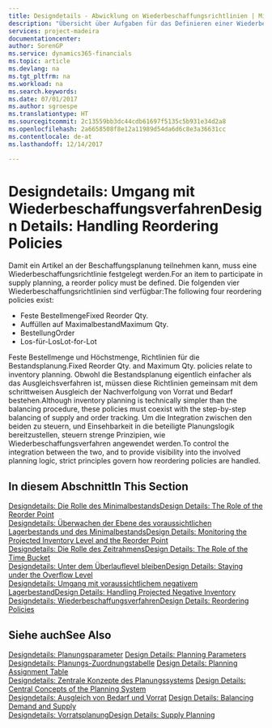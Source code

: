 ```yaml
---
title: Designdetails - Abwicklung on Wiederbeschaffungsrichtlinien | Microsoft Docs
description: "Übersicht über Aufgaben für das Definieren einer Wiederbestellungsrichtlinie in die Beschaffungsplanung."
services: project-madeira
documentationcenter: 
author: SorenGP
ms.service: dynamics365-financials
ms.topic: article
ms.devlang: na
ms.tgt_pltfrm: na
ms.workload: na
ms.search.keywords: 
ms.date: 07/01/2017
ms.author: sgroespe
ms.translationtype: HT
ms.sourcegitcommit: 2c13559bb3dc44cdb61697f5135c5b931e34d2a8
ms.openlocfilehash: 2a6658508f8e12a11989d54da6d6c8e3a36631cc
ms.contentlocale: de-at
ms.lasthandoff: 12/14/2017

---
```

# <a name="design-details-handling-reordering-policies"></a><span data-ttu-id="bb305-103">Designdetails: Umgang mit Wiederbeschaffungsverfahren</span><span class="sxs-lookup"><span data-stu-id="bb305-103">Design Details: Handling Reordering Policies</span></span>
<span data-ttu-id="bb305-104">Damit ein Artikel an der Beschaffungsplanung teilnehmen kann, muss eine Wiederbeschaffungsrichtlinie festgelegt werden.</span><span class="sxs-lookup"><span data-stu-id="bb305-104">For an item to participate in supply planning, a reorder policy must be defined.</span></span> <span data-ttu-id="bb305-105">Die folgenden vier Wiederbeschaffungsrichtlinien sind verfügbar:</span><span class="sxs-lookup"><span data-stu-id="bb305-105">The following four reordering policies exist:</span></span>  
  
* <span data-ttu-id="bb305-106">Feste Bestellmenge</span><span class="sxs-lookup"><span data-stu-id="bb305-106">Fixed Reorder Qty.</span></span>  
* <span data-ttu-id="bb305-107">Auffüllen auf Maximalbestand</span><span class="sxs-lookup"><span data-stu-id="bb305-107">Maximum Qty.</span></span>  
* <span data-ttu-id="bb305-108">Bestellung</span><span class="sxs-lookup"><span data-stu-id="bb305-108">Order</span></span>  
* <span data-ttu-id="bb305-109">Los-für-Los</span><span class="sxs-lookup"><span data-stu-id="bb305-109">Lot-for-Lot</span></span>  
  
<span data-ttu-id="bb305-110">Feste Bestellmenge und Höchstmenge, Richtlinien für die Bestandsplanung.</span><span class="sxs-lookup"><span data-stu-id="bb305-110">Fixed Reorder Qty. and Maximum Qty. policies relate to inventory planning.</span></span> <span data-ttu-id="bb305-111">Obwohl die Bestandsplanung eigentlich einfacher als das Ausgleichsverfahren ist, müssen diese Richtlinien gemeinsam mit dem schrittweisen Ausgleich der Nachverfolgung von Vorrat und Bedarf bestehen.</span><span class="sxs-lookup"><span data-stu-id="bb305-111">Although inventory planning is technically simpler than the balancing procedure, these policies must coexist with the step-by-step balancing of supply and order tracking.</span></span> <span data-ttu-id="bb305-112">Um die Integration zwischen den beiden zu steuern, und Einsehbarkeit in die beteiligte Planungslogik bereitzustellen, steuern strenge Prinzipien, wie Wiederbeschaffungsverfahren angewendet werden.</span><span class="sxs-lookup"><span data-stu-id="bb305-112">To control the integration between the two, and to provide visibility into the involved planning logic, strict principles govern how reordering policies are handled.</span></span>  
  
## <a name="in-this-section"></a><span data-ttu-id="bb305-113">In diesem Abschnitt</span><span class="sxs-lookup"><span data-stu-id="bb305-113">In This Section</span></span>  
[<span data-ttu-id="bb305-114">Designdetails: Die Rolle des Minimalbestands</span><span class="sxs-lookup"><span data-stu-id="bb305-114">Design Details: The Role of the Reorder Point</span></span>](design-details-the-role-of-the-reorder-point.md)  
[<span data-ttu-id="bb305-115">Designdetails: Überwachen der Ebene des voraussichtlichen Lagerbestands und des Minimalbestands</span><span class="sxs-lookup"><span data-stu-id="bb305-115">Design Details: Monitoring the Projected Inventory Level and the Reorder Point</span></span>](design-details-monitoring-the-projected-inventory-level-and-the-reorder-point.md)  
[<span data-ttu-id="bb305-116">Designdetails: Die Rolle des Zeitrahmens</span><span class="sxs-lookup"><span data-stu-id="bb305-116">Design Details: The Role of the Time Bucket</span></span>](design-details-the-role-of-the-time-bucket.md)  
[<span data-ttu-id="bb305-117">Designdetails: Unter dem Überlauflevel bleiben</span><span class="sxs-lookup"><span data-stu-id="bb305-117">Design Details: Staying under the Overflow Level</span></span>](design-details-staying-under-the-overflow-level.md)  
[<span data-ttu-id="bb305-118">Designdetails: Umgang mit voraussichtlichem negativem Lagerbestand</span><span class="sxs-lookup"><span data-stu-id="bb305-118">Design Details: Handling Projected Negative Inventory</span></span>](design-details-handling-projected-negative-inventory.md)  
[<span data-ttu-id="bb305-119">Designdetails: Wiederbeschaffungsverfahren</span><span class="sxs-lookup"><span data-stu-id="bb305-119">Design Details: Reordering Policies</span></span>](design-details-reordering-policies.md)  
  
## <a name="see-also"></a><span data-ttu-id="bb305-120">Siehe auch</span><span class="sxs-lookup"><span data-stu-id="bb305-120">See Also</span></span>  
<span data-ttu-id="bb305-121">[Designdetails: Planungsparameter](design-details-planning-parameters.md) </span><span class="sxs-lookup"><span data-stu-id="bb305-121">[Design Details: Planning Parameters](design-details-planning-parameters.md) </span></span>  
<span data-ttu-id="bb305-122">[Designdetails: Planungs-Zuordnungstabelle](design-details-planning-assignment-table.md) </span><span class="sxs-lookup"><span data-stu-id="bb305-122">[Design Details: Planning Assignment Table](design-details-planning-assignment-table.md) </span></span>  
<span data-ttu-id="bb305-123">[Designdetails: Zentrale Konzepte des Planungssystems](design-details-central-concepts-of-the-planning-system.md) </span><span class="sxs-lookup"><span data-stu-id="bb305-123">[Design Details: Central Concepts of the Planning System](design-details-central-concepts-of-the-planning-system.md) </span></span>  
<span data-ttu-id="bb305-124">[Designdetails: Ausgleich von Bedarf und Vorrat](design-details-balancing-demand-and-supply.md) </span><span class="sxs-lookup"><span data-stu-id="bb305-124">[Design Details: Balancing Demand and Supply](design-details-balancing-demand-and-supply.md) </span></span>  
[<span data-ttu-id="bb305-125">Designdetails: Vorratsplanung</span><span class="sxs-lookup"><span data-stu-id="bb305-125">Design Details: Supply Planning</span></span>](design-details-supply-planning.md)
